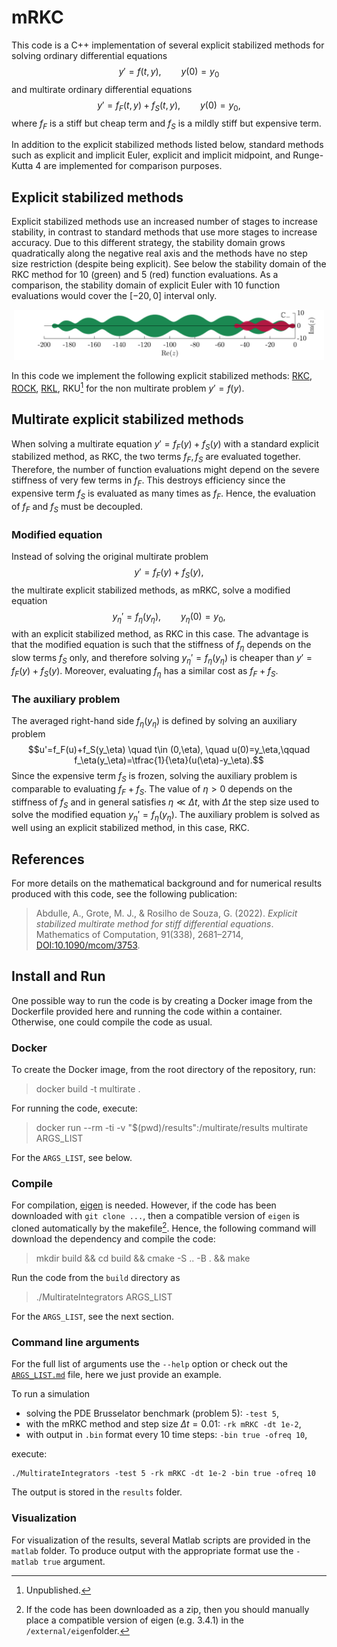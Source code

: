 # mRKC
This code is a C++ implementation of several explicit stabilized methods for solving ordinary differential equations
$$y'=f(t,y),\qquad y(0)=y_0$$
and multirate ordinary differential equations
$$y'=f_F(t,y)+f_S(t,y),\qquad y(0)=y_0,$$
where $f_F$ is a stiff but cheap term and $f_S$ is a mildly stiff but expensive term.

In addition to the explicit stabilized methods listed below, standard methods such as explicit and implicit Euler, explicit and implicit midpoint, and Runge-Kutta 4 are implemented for comparison purposes.

## Explicit stabilized methods
Explicit stabilized methods use an increased number of stages to increase stability, in contrast to standard methods that use more stages to increase accuracy. Due to this different strategy, the stability domain grows quadratically along the negative real axis and the methods have no step size restriction (despite being explicit). See below the stability domain of the RKC method for $10$ (green) and $5$ (red) function evaluations. As a comparison, the stability domain of explicit Euler with 10 function evaluations would cover the $[-20,0]$ interval only.

<p align="center">
  <img src="./docs/img/stab_dom_rlc.png" height="80"/>
</p>

In this code we implement the following explicit stabilized methods: [RKC](https://doi.org/10.1016/S0377-0427(97)00219-7), [ROCK](https://doi.org/10.1007/s002110100292), [RKL](https://doi.org/10.1016/j.jcp.2013.08.021), RKU[^RKU] for the non multirate problem $y'=f(y)$.

## Multirate explicit stabilized methods
When solving a multirate equation $y'=f_F(y)+f_S(y)$ with a standard explicit stabilized method, as RKC, the two terms $f_F,f_S$ are evaluated together. Therefore, the number of function evaluations might depend on the severe stiffness of very few terms in $f_F$. This destroys efficiency since the expensive term $f_S$ is evaluated as many times as $f_F$. Hence, the evaluation of $f_F$ and $f_S$ must be decoupled.

### Modified equation
Instead of solving the original multirate problem
$$y'=f_F(y)+f_S(y),$$
the multirate explicit stabilized methods, as mRKC, solve a modified equation
$$y_\eta'=f_\eta(y_\eta),\qquad y_\eta(0)=y_0,$$
with an explicit stabilized method, as RKC in this case. The advantage is that the modified equation is such that the stiffness of $f_\eta$ depends on the slow terms $f_S$ only, and therefore solving  $y_\eta'=f_\eta(y_\eta)$ is cheaper than $y'=f_F(y)+f_S(y)$. Moreover, evaluating $f_\eta$ has a similar cost as $f_F+f_S$.

### The auxiliary problem
The averaged right-hand side $f_\eta(y_\eta)$ is defined by solving an auxiliary problem
$$u'=f_F(u)+f_S(y_\eta) \quad t\in (0,\eta), \quad u(0)=y_\eta,\qquad f_\eta(y_\eta)=\tfrac{1}{\eta}(u(\eta)-y_\eta).$$
Since the expensive term $f_S$ is frozen, solving the auxiliary problem is comparable to evaluating $f_F+f_S$. The value of $\eta>0$ depends on the stiffness of $f_S$ and in general satisfies $\eta\ll\Delta t$, with $\Delta t$ the step size used to solve the modified equation $y_\eta'=f_\eta(y_\eta)$. The auxiliary problem is solved as well using an explicit stabilized method, in this case, RKC.

## References
For more details on the mathematical background and for numerical results produced with this code, see the following publication:
>Abdulle, A., Grote, M. J., & Rosilho de Souza, G. (2022). _Explicit stabilized multirate method for stiff differential equations_. Mathematics of Computation, 91(338), 2681–2714, [DOI:10.1090/mcom/3753](http://dx.doi.org/10.1090/mcom/3753).


## Install and Run
One possible way to run the code is by creating a Docker image from the Dockerfile provided here and running the code within a container. Otherwise, one could compile the code as usual.

### Docker
To create the Docker image, from the root directory of the repository, run:
> docker build -t multirate .  

For running the code, execute:
> docker run --rm -ti -v "$(pwd)/results":/multirate/results multirate ARGS_LIST

For the `ARGS_LIST`, see below.

### Compile
For compilation, [eigen](https://eigen.tuxfamily.org/index.php?title=Main_Page) is needed. However, if the code has been downloaded with `git clone ...`, then a compatible version of `eigen` is cloned automatically by the makefile[^eigen]. Hence, the following command will download the dependency and compile the code:

> mkdir build && cd build && cmake -S .. -B . && make

Run the code from the ``build`` directory as
> ./MultirateIntegrators ARGS_LIST

For the `ARGS_LIST`, see the next section.

### Command line arguments
For the full list of arguments use the `--help` option or check out the [`ARGS_LIST.md`](ARGS_LIST.md) file, here we just provide an example.

To run a simulation  

- solving the PDE Brusselator benchmark (problem 5): `-test 5`,
- with the mRKC method and step size $\Delta t=0.01$: `-rk mRKC -dt 1e-2`,
- with output in `.bin` format every 10 time steps: `-bin true -ofreq 10`,

execute:

```
./MultirateIntegrators -test 5 -rk mRKC -dt 1e-2 -bin true -ofreq 10
```

The output is stored in the `results` folder.

### Visualization

For visualization of the results, several Matlab scripts are provided in the `matlab` folder. To produce output with the appropriate format use the `-matlab true` argument.



[^RKU]: Unpublished.

[^eigen]: If the code has been downloaded as a zip, then you should manually place a compatible version of eigen (e.g. 3.4.1) in the `/external/eigen`folder.

